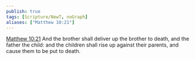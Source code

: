 ```yaml
---
publish: true
tags: [Scripture/NewT, noGraph]
aliases: ["Matthew 10:21"]
---
```

[Matthew 10:21](https://churchofjesuschrist.org/study/scriptures/nt/matt/10?lang=eng&id=p21#p21) And the brother shall deliver up the brother to death, and the father the child: and the children shall rise up against their parents, and cause them to be put to death.
